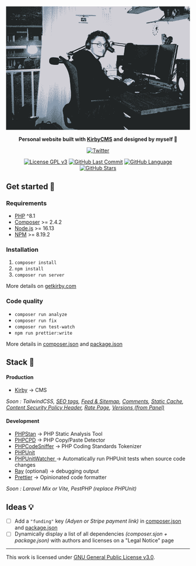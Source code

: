 <div align="center">
 <p><img src="./thumbnail.png" width="800px" alt="Black and white photo of Benjamin Haeberli working on a computer."></p>

**Personal website built with [KirbyCMS](https://getkirby.com/) and designed by myself 🥳**

[![Twitter](https://img.shields.io/twitter/follow/1benjam1?style=social)](https://twitter.com/1benjam1/)

[![License GPL v3](https://img.shields.io/badge/license-GPLv3-brightgreen.svg?color=192433)](./LICENSE)
[![GitHub Last Commit](https://img.shields.io/github/last-commit/benjaminhaeberli/benjaminhaeberli.ch?color=192433)](https://github.com/benjaminhaeberli/benjaminhaeberli.ch/commits/main)
[![GitHub Language](https://img.shields.io/github/languages/top/benjaminhaeberli/benjaminhaeberli.ch?color=192433)](https://github.com/benjaminhaeberli/benjaminhaeberli.ch/search?l=php)
[![GitHub Stars](https://img.shields.io/github/stars/benjaminhaeberli/benjaminhaeberli.ch?color=192433)](https://github.com/benjaminhaeberli/benjaminhaeberli.ch/stargazers)

 </div>

## Get started 🔎

### Requirements

- [PHP](https://secure.php.net/manual/en/install.php) ^8.1
- [Composer](https://getcomposer.org/download/) >= 2.4.2
- [Node.js](http://nodejs.org/) >= 16.13
- [NPM](https://docs.npmjs.com/downloading-and-installing-node-js-and-npm) >= 8.19.2

### Installation

1. `composer install`
2. `npm install`
3. `composer run server`

More details on [getkirby.com](https://getkirby.com/docs/guide/quickstart)

### Code quality

- `composer run analyze`
- `composer run fix`
- `composer run test-watch`
- `npm run prettier:write`

More details in [composer.json](./composer.json) and [package.json](./package.json)

## Stack 🧠

#### Production

- [Kirby](https://getkirby.com/) → CMS

_Soon : TailwindCSS, [SEO tags](https://github.com/HashandSalt/kirby3-seo/blob/master/index.php), [Feed & Sitemap](https://github.com/bnomei/kirby3-feed), [Comments](https://github.com/sebastiangreger/kirby3-commentions), [Static Cache](https://github.com/bnomei/kirby3-staticache), [Content Security Policy Header](https://github.com/bnomei/kirby3-security-headers), [Rate Page](https://github.com/mauricerenck/rate-page), [Versions (from Panel)](https://github.com/lukasbestle/kirby-versions)_

#### Development

- [PHPStan](https://phpstan.org/) → PHP Static Analysis Tool
- [PHPCPD](https://phpqa.io/projects/phpcpd.html) → PHP Copy/Paste Detector
- [PHPCodeSniffer](https://github.com/squizlabs/PHP_CodeSniffer) → PHP Coding Standards Tokenizer
- [PHPUnit](https://phpunit.de/)
- [PHPUnitWatcher ](https://github.com/spatie/phpunit-watcher) → Automatically run PHPUnit tests when source code changes
- [Ray](https://myray.app/) (optional) → debugging output
- [Prettier](https://prettier.io/) → Opinionated code formatter

_Soon : Laravel Mix or Vite, PestPHP (replace PHPUnit)_

## Ideas 💡

- [ ] Add a `"funding"` key _(Adyen or Stripe payment link)_ in [composer.json](https://getcomposer.org/doc/04-schema.md#funding) and [package.json](https://docs.npmjs.com/cli/v8/configuring-npm/package-json#funding)
- [ ] Dynamically display a list of all dependencies _(composer.sjon + package.json)_ with authors and licenses on a "Legal Notice" page

---

This work is licensed under [GNU General Public License v3.0](./LICENSE).
